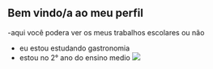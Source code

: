 ## Bem vindo/a ao meu perfil
  -aqui você podera ver os meus trabalhos escolares ou não
  - eu estou estudando gastronomia
  - estou no 2° ano do ensino medio
![](https://tenor.com/pt-BR/view/shreks-meme-gif-14773907558805575638)
